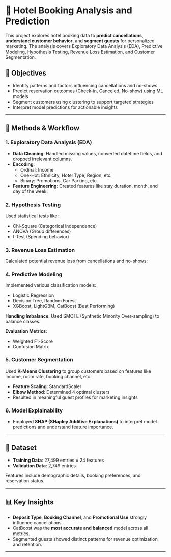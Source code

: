 # 🏨 Hotel Booking Analysis and Prediction

This project explores hotel booking data to **predict cancellations**, **understand customer behavior**, and **segment guests** for personalized marketing. The analysis covers Exploratory Data Analysis (EDA), Predictive Modeling, Hypothesis Testing, Revenue Loss Estimation, and Customer Segmentation.

## 📌 Objectives

- Identify patterns and factors influencing cancellations and no-shows
- Predict reservation outcomes (Check-in, Canceled, No-show) using ML models
- Segment customers using clustering to support targeted strategies
- Interpret model predictions for actionable insights

---

## 🧠 Methods & Workflow

### 1. Exploratory Data Analysis (EDA)

- **Data Cleaning**: Handled missing values, converted datetime fields, and dropped irrelevant columns.
- **Encoding**:
  - Ordinal: Income
  - One-Hot: Ethnicity, Hotel Type, Region, etc.
  - Binary: Promotions, Car Parking, etc.
- **Feature Engineering**: Created features like stay duration, month, and day of the week.

### 2. Hypothesis Testing

Used statistical tests like:
- Chi-Square (Categorical independence)
- ANOVA (Group differences)
- t-Test (Spending behavior)

### 3. Revenue Loss Estimation

Calculated potential revenue loss from cancellations and no-shows:


### 4. Predictive Modeling

Implemented various classification models:
- Logistic Regression
- Decision Tree, Random Forest
- XGBoost, LightGBM, CatBoost (Best Performing)

**Handling Imbalance**: Used SMOTE (Synthetic Minority Over-sampling) to balance classes.

**Evaluation Metrics**:
- Weighted F1-Score
- Confusion Matrix

### 5. Customer Segmentation

Used **K-Means Clustering** to group customers based on features like income, room rate, booking channel, etc.

- **Feature Scaling**: StandardScaler
- **Elbow Method**: Determined 4 optimal clusters
- Resulted in meaningful guest profiles for marketing insights

### 6. Model Explainability

- Employed **SHAP (SHapley Additive Explanations)** to interpret model predictions and understand feature importance.

---

## 📂 Dataset

- **Training Data**: 27,499 entries × 24 features
- **Validation Data**: 2,749 entries

Features include demographic details, booking preferences, and reservation status.

---

## 📊 Key Insights

- **Deposit Type**, **Booking Channel**, and **Promotional Use** strongly influence cancellations.
- CatBoost was the **most accurate and balanced** model across all metrics.
- Segmented guests showed distinct patterns for revenue optimization and retention.

---

